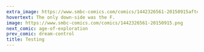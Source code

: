 ```yaml
---
extra_image: https://www.smbc-comics.com/comics/1442326561-20150915after.png
hovertext: The only down-side was the F.
image: https://www.smbc-comics.com/comics/1442326561-20150915.png
next_comic: age-of-exploration
prev_comic: dream-control
title: Testing
---
```


